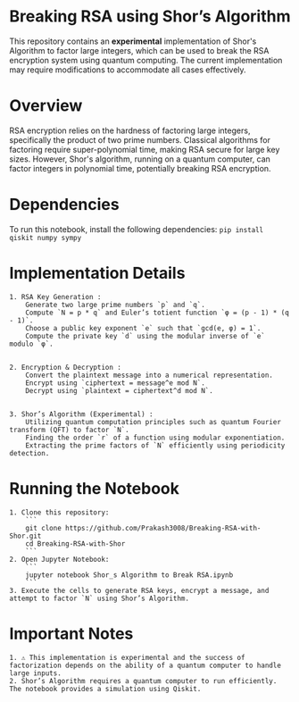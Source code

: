 # Breaking RSA using Shor’s Algorithm

This repository contains an **experimental** implementation of Shor's Algorithm to factor large integers, which can be used to break the RSA encryption system using quantum computing. The current implementation may require modifications  to accommodate all cases effectively.

# Overview 

RSA encryption relies on the hardness of factoring large integers, specifically the product of two prime numbers. Classical algorithms for factoring require super-polynomial time, making RSA secure for large key sizes. However, Shor's algorithm, running on a quantum computer, can factor integers in polynomial time, potentially breaking RSA encryption.

# Dependencies

To run this notebook, install the following dependencies:
``` pip install qiskit numpy sympy ```

# Implementation Details 

    1. RSA Key Generation : 
        Generate two large prime numbers `p` and `q`.
        Compute `N = p * q` and Euler’s totient function `φ = (p - 1) * (q - 1)`.
        Choose a public key exponent `e` such that `gcd(e, φ) = 1`.
        Compute the private key `d` using the modular inverse of `e` modulo `φ`.
         

    2. Encryption & Decryption : 
        Convert the plaintext message into a numerical representation.
        Encrypt using `ciphertext = message^e mod N`.
        Decrypt using `plaintext = ciphertext^d mod N`.
         

    3. Shor’s Algorithm (Experimental) : 
        Utilizing quantum computation principles such as quantum Fourier transform (QFT) to factor `N`.
        Finding the order `r` of a function using modular exponentiation.
        Extracting the prime factors of `N` efficiently using periodicity detection.

# Running the Notebook 

    1. Clone this repository: 
        ``` 
        git clone https://github.com/Prakash3008/Breaking-RSA-with-Shor.git
        cd Breaking-RSA-with-Shor
        ```
    2. Open Jupyter Notebook:
        ```
        jupyter notebook Shor_s Algorithm to Break RSA.ipynb
        ```
    3. Execute the cells to generate RSA keys, encrypt a message, and attempt to factor `N` using Shor’s Algorithm.

# Important Notes 

    1. ⚠ This implementation is experimental and the success of factorization depends on the ability of a quantum computer to handle large inputs.  
    2. Shor’s Algorithm requires a quantum computer to run efficiently. The notebook provides a simulation using Qiskit.
     